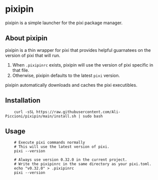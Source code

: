 # pixipin

pixipin is a simple launcher for the pixi package manager.

## About pixipin
pixipin is a thin wrapper for pixi that provides helpful guarnatees on the version of pixi that will run.

1. When `.pixipinrc` exists, pixipin will use the version of pixi specific in that file.
2. Otherwise, pixipin defaults to the latest `pixi` version.

pixipin automatically downloads and caches the pixi executibles.

## Installation
```
    curl -sSL https://raw.githubusercontent.com/Ali-Piccioni/pixipin/main/install.sh | sudo bash
```

## Usage
```
    # Execute pixi commands normally
    # This will use the latest version of pixi.
    pixi --version
```

```
    # Always use version 0.32.0 in the current project.
    # Write the pixipinrc in the same directory as your pixi.toml.
    echo "v0.32.0" > .pixipinrc
    pixi --version
```
